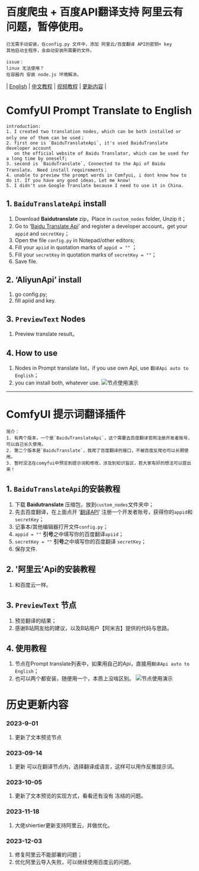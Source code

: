 # 百度爬虫 + 百度API翻译支持 阿里云有问题，暂停使用。
    已无需手动安装，在config.py 文件中，添加 阿里云/百度翻译 API的密钥+ key
    其他启动主程序，会自动安装所需要的文件。

    issue：
    linux 无法使用？
    在容器内 安装 node.js 环境解决。
    
 |  [English](#1-baidutranslateapi-install) | [中文教程](#comfyui-提示词翻译插件) | [视频教程](https://www.bilibili.com/video/BV1qw411Q7U9/?share_source=copy_web&vd_source=09df7e2da9d48d5fb9dcfe4ed69f071b) | [更新内容](#历史更新内容) |
# ComfyUI Prompt Translate to English
    introduction:
    1. I created two translation nodes, which can be both installed or only one of them can be used；
    2. first one is `BaiduTranslateApi`, it's used BaiduTranslate developer account 
       on the official website of Baidu Translator, which can be used for a long time by oneself;
    3. second is `BaiduTranslate`, Connected to the Api of Baidu Translate， Need install requirements；
    4. unable to preview the prompt words in Comfyui, i dont know how to do it. If you have any good ideas, Let me know!
    5. I didn't use Google Translate because I need to use it in China.
## 1. `BaiduTranslateApi` install
1. Download **Baidutranslate** zip，Place in `custom_nodes` folder, Unzip it；
2. Go to ‘[Baidu Translate Api](https://fanyi-api.baidu.com/?fr=pcHeader)’ and register a developer account，get your `appid` and `secretKey`；
3. Open the file `config.py` in Notepad/other editors;
4. Fill your `apiid` in quotation marks of `appid = ""` ；
4. Fill your `secretKey` in quotation marks of `secretKey = ""`；
6. Save file.

## 2. ‘AliyunApi’ install
1. go config.py;
2. fill apiid and key.

## 3. `PreviewText` Nodes
1. Preview translate result。

## 4. How to use
1. Nodes in Prompt translate list，if you use own Api, use `翻译Api auto to English`；
2. you can install both, whatever use.
![节点使用演示](./img/BaiduTranslate.png)
-----
# ComfyUI 提示词翻译插件
    简介：
    1. 有两个版本，一个是`BaiduTranslateApi`，这个需要去百度翻译官网注册开发者账号，可以自己长久使用。
    2. 第二个版本是`BaiduTranslate`，我爬了百度翻译的接口，不被百度反爬也可以长期使用。
    3. 暂时没法在comyfui中预览到提示词和修改，涉及到知识盲区，若大家有好的想法可以提出来！
## 1. `BaiduTranslateApi`的安装教程
1. 下载 **Baidutranslate** 压缩包，放到`custom_nodes`文件夹中；
2. 先去百度翻译，在上面点开 ‘[翻译API](https://fanyi-api.baidu.com/?fr=pcHeader)’ 注册一个开发者账号，获得你的`appid`和`secretKey`；
3. 记事本/其他编辑器打开文件`config.py`；
4. `appid = ""` **引号**之中填写你的百度翻译`apiid`；
5. `secretKey = ""`  **引号**之中填写你的百度翻译 `secretKey`；
6. 保存文件.

## 2. '阿里云'Api的安装教程
1. 和百度云一样。

## 3. `PreviewText` 节点
1. 预览翻译的结果；
2. 感谢B站网友给的建议，以及B站用户【阿米吉】提供的代码与思路。

## 4. 使用教程
1. 节点在Prompt translate列表中，如果用自己的Api，直接用`翻译Api auto to English`；
2. 也可以两个都安装，随便用一个，本质上没啥区别。
![节点使用演示](./img/BaiduTranslate.png)

# 历史更新内容
### 2023-9-01
1. 更新了文本预览节点

### 2023-09-14
1. 更新 可以在翻译节点内，选择翻译成语言，这样可以用作反推提示词。

### 2023-10-05
1. 更新了文本预览的实现方式，看看还有没有 冻结的问题。

### 2023-11-18
1. 大佬shiertier更新支持阿里云，并做优化。

### 2023-12-03
1. 修复阿里云不能部署的问题；
2. 优化阿里云导入失败，可以继续使用百度云的问题。
